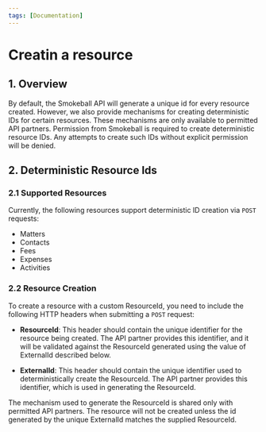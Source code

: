 ```yaml
---
tags: [Documentation]
---
```


# Creatin a resource

## 1. Overview

By default, the Smokeball API will generate a unique id for every resource created. However, we also provide mechanisms for creating deterministic IDs for certain resources. These mechanisms are only available to permitted API partners. Permission from Smokeball is required to create deterministic resource IDs. Any attempts to create such IDs without explicit permission will be denied.

## 2. Deterministic Resource Ids

### 2.1 Supported Resources
Currently, the following resources support deterministic ID creation via `POST` requests:
- Matters
- Contacts
- Fees
- Expenses
- Activities


### 2.2 Resource Creation
To create a resource with a custom ResourceId, you need to include the following HTTP headers when submitting a `POST` request:

- **ResourceId**: This header should contain the unique identifier for the resource being created. The API partner provides this identifier, and it will be validated against the ResourceId generated using the value of ExternalId described below.

- **ExternalId**: This header should contain the unique identifier used to deterministically create the ResourceId. The API partner provides this identifier, which is used in generating the ResourceId.

The mechanism used to generate the ResourceId is shared only with permitted API partners. The resource will not be created unless the id generated by the unique ExternalId matches the supplied ResourceId.

